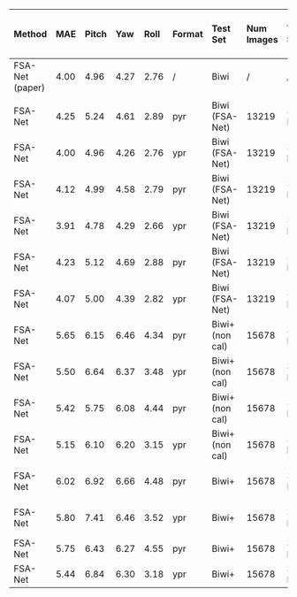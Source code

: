|  Method | MAE | Pitch | Yaw | Roll | Format | Test Set | Num Images | Training Set | Crop | Unsup. Training on Test Set | Calibrated Biwi |
| :--- | :--- | :--- | :--- | :--- | :--- | :--- | :--- | :--- | :--- | :--- | :--- |
|  FSA-Net (paper) | 4.00 | 4.96 | 4.27 | 2.76 | / | Biwi | / | / | / | / | / |
|    |   |   |   |   |   |   |   |   |   |   |   |
|  FSA-Net | 4.25 | 5.24 | 4.61 | 2.89 | pyr | Biwi (FSA-Net) | 13219 | 300W-LP | MTCNN, cleaned, FSA-Net | ✖ | ✖ |
|  FSA-Net | 4.00 | 4.96 | 4.26 | 2.76 | ypr | Biwi (FSA-Net) | 13219 | 300W-LP | MTCNN, cleaned, FSA-Net | ✖ | ✖ |
|  FSA-Net | 4.12 | 4.99 | 4.58 | 2.79 | pyr | Biwi (FSA-Net) | 13219 | 300W-LP | Biwi+ (DLIB+manual) | ✖ | ✖ |
|  FSA-Net | 3.91 | 4.78 | 4.29 | 2.66 | ypr | Biwi (FSA-Net) | 13219 | 300W-LP | Biwi+ (DLIB+manual) | ✖ | ✖ |
|  FSA-Net | 4.23 | 5.12 | 4.69 | 2.88 | pyr | Biwi (FSA-Net) | 13219 | 300W-LP | Biwi+ -> MTCNN, FSA-Net | ✖ | ✖ |
|  FSA-Net | 4.07 | 5.00 | 4.39 | 2.82 | ypr | Biwi (FSA-Net) | 13219 | 300W-LP | Biwi+ -> MTCNN, FSA-Net | ✖ | ✖ |
|  FSA-Net | 5.65 | 6.15 | 6.46 | 4.34 | pyr | Biwi+ (non cal) | 15678 | 300W-LP | Biwi+ -> MTCNN, FSA-Net | ✖ | ✖ |
|  FSA-Net | 5.50 | 6.64 | 6.37 | 3.48 | ypr | Biwi+ (non cal) | 15678 | 300W-LP | Biwi+ -> MTCNN, FSA-Net | ✖ | ✖ |
|  FSA-Net | 5.42 | 5.75 | 6.08 | 4.44 | pyr | Biwi+ (non cal) | 15678 | 300W-LP | Biwi+ (DLIB+manual) | ✖ | ✖ |
|  FSA-Net | 5.15 | 6.10 | 6.20 | 3.15 | ypr | Biwi+ (non cal) | 15678 | 300W-LP | Biwi+ (DLIB+manual) | ✖ | ✖ |
|  FSA-Net | 6.02 | 6.92 | 6.66 | 4.48 | pyr | Biwi+ | 15678 | 300W-LP | Biwi+ -> MTCNN, FSA-Net | ✖ | ✔ |
|  FSA-Net | 5.80 | 7.41 | 6.46 | 3.52 | ypr | Biwi+ | 15678 | 300W-LP | Biwi+ -> MTCNN, FSA-Net | ✖ | ✔ |
|  FSA-Net | 5.75 | 6.43 | 6.27 | 4.55 | pyr | Biwi+ | 15678 | 300W-LP | Biwi+ (DLIB+manual) | ✖ | ✔ |
|  FSA-Net | 5.44 | 6.84 | 6.30 | 3.18 | ypr | Biwi+ | 15678 | 300W-LP | Biwi+ (DLIB+manual) | ✖ | ✔ |
